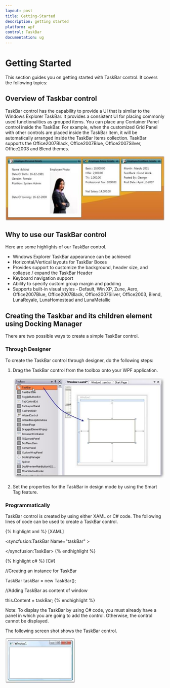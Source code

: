 ```yaml
---
layout: post
title: Getting-Started
description: getting started
platform: wpf
control: TaskBar
documentation: ug
---
```


# Getting Started

This section guides you on getting started with TaskBar control. It covers the following topics:

## Overview of Taskbar control

TaskBar control has the capability to provide a UI that is similar to the Windows Explorer TaskBar. It provides a consistent UI for placing commonly used functionalities as grouped items. You can place any Container Panel control inside the TaskBar. For example, when the customized Grid Panel with other controls are placed inside the TaskBar Item, it will be automatically arranged inside the TaskBar Items collection. TaskBar supports the Office2007Black, Office2007Blue, Office2007Silver, Office2003 and Blend themes.



![](Getting-Started_images/Getting-Started_img1.jpeg)





## Why to use our TaskBar control

Here are some highlights of our TaskBar control.

* Windows Explorer TaskBar appearance can be achieved
* Horizontal/Vertical layouts for TaskBar Boxes
* Provides support to customize the background, header size, and collapse / expand the TaskBar Header
* Keyboard navigation support
* Ability to specify custom group margin and padding
* Supports built-in visual styles - Default, Win XP, Zune, Aero, Office2007Blue, Office2007Black, Office2007Silver, Office2003, Blend, LunaRoyale, LunaHomestead and LunaMetallic



## Creating the Taskbar and its children element using Docking Manager

There are two possible ways to create a simple TaskBar control.

### Through Designer

To create the TaskBar control through designer, do the following steps:

1. Drag the TaskBar control from the toolbox onto your WPF application.



     ![](Getting-Started_images/Getting-Started_img2.jpeg)





2. Set the properties for the TaskBar in design mode by using the Smart Tag feature.



### Programmatically

TaskBar control is created by using either XAML or C# code. The following lines of code can be used to create a TaskBar control.


{% highlight xml %}
[XAML]



<!-- Adding TaskBar -->

<syncfusion:TaskBar Name="taskBar" >

</syncfusion:TaskBar>
{% endhighlight %}

{% highlight c# %}
[C#]



//Creating an instance for TaskBar

TaskBar taskBar = new TaskBar();



//Adding TaskBar as content of window

this.Content = taskBar; 
{% endhighlight %}


Note: To display the TaskBar by using C# code, you must already have a panel in which you are going to add the control. Otherwise, the control cannot be displayed.

 

The following screen shot shows the TaskBar control.



![](Getting-Started_images/Getting-Started_img3.jpeg)




